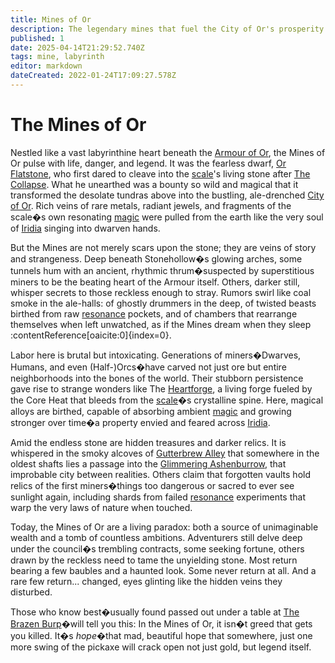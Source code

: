 ```yaml
---
title: Mines of Or
description: The legendary mines that fuel the City of Or's prosperity.
published: 1
date: 2025-04-14T21:29:52.740Z
tags: mine, labyrinth
editor: markdown
dateCreated: 2022-01-24T17:09:27.578Z
---
```


# The Mines of Or

Nestled like a vast labyrinthine heart beneath the [Armour of Or](/geography/landmark/scale/armour-of-or.md), the Mines of Or pulse with life, danger, and legend. It was the fearless dwarf, [Or Flatstone](/geography/settlement/city/city-of-or/local/or-flatstone.md), who first dared to cleave into the [scale](/geography/landmark/scale.md)'s living stone after [The Collapse](/structure/chronological/event/the-collapse.md). What he unearthed was a bounty so wild and magical that it transformed the desolate tundras above into the bustling, ale-drenched [City of Or](/geography/settlement/city/city-of-or.md). Rich veins of rare metals, radiant jewels, and fragments of the scale�s own resonating [magic](/structure/mechanic/magic.md) were pulled from the earth like the very soul of [Iridia](/geography/cosmology/iridia.md) singing into dwarven hands.

But the Mines are not merely scars upon the stone; they are veins of story and strangeness. Deep beneath Stonehollow�s glowing arches, some tunnels hum with an ancient, rhythmic thrum�suspected by superstitious miners to be the beating heart of the Armour itself. Others, darker still, whisper secrets to those reckless enough to stray. Rumors swirl like coal smoke in the ale-halls: of ghostly drummers in the deep, of twisted beasts birthed from raw [resonance](/structure/mechanic/resonance.md) pockets, and of chambers that rearrange themselves when left unwatched, as if the Mines dream when they sleep&#8203;:contentReference[oaicite:0]{index=0}.

Labor here is brutal but intoxicating. Generations of miners�Dwarves, Humans, and even (Half-)Orcs�have carved not just ore but entire neighborhoods into the bones of the world. Their stubborn persistence gave rise to strange wonders like The [Heartforge](/geography/settlement/city/city-of-or/heartforge.md), a living forge fueled by the Core Heat that bleeds from the [scale](/geography/landmark/scale.md)�s crystalline spine. Here, magical alloys are birthed, capable of absorbing ambient [magic](/structure/mechanic/magic.md) and growing stronger over time�a property envied and feared across [Iridia](/geography/cosmology/iridia.md).

Amid the endless stone are hidden treasures and darker relics. It is whispered in the smoky alcoves of [Gutterbrew Alley](/geography/settlement/city/city-of-or/district/gutterbrew-alley.md) that somewhere in the oldest shafts lies a passage into the [Glimmering Ashenburrow](/geography/settlement/city/glimmering-ashenburrow.md), that improbable city between realities. Others claim that forgotten vaults hold relics of the first miners�things too dangerous or sacred to ever see sunlight again, including shards from failed [resonance](/structure/mechanic/resonance.md) experiments that warp the very laws of nature when touched.

Today, the Mines of Or are a living paradox: both a source of unimaginable wealth and a tomb of countless ambitions. Adventurers still delve deep under the council�s trembling contracts, some seeking fortune, others drawn by the reckless need to tame the unyielding stone. Most return bearing a few baubles and a haunted look. Some never return at all. And a rare few return... changed, eyes glinting like the hidden veins they disturbed.

Those who know best�usually found passed out under a table at [The Brazen Burp](/geography/settlement/city/city-of-or/shop/the-brazen-burp.md)�will tell you this: In the Mines of Or, it isn�t greed that gets you killed. It�s *hope*�that mad, beautiful hope that somewhere, just one more swing of the pickaxe will crack open not just gold, but legend itself.

